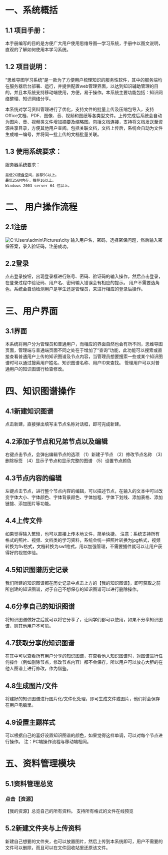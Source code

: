 #  一、系统概括

## 1.1 项目手册：
 
 本手册编写的目的是方便广大用户使用思维导图—学习系统，手册中以图文说明，直观的了解如何使用本学习系统。
 
## 1.2 项目说明：
      
   “思维导图学习系统”是一款为了方便用户梳理知识的服务性软件，其中的服务端均在服务器后台部署、运行，并提供配置web管理界面，以达到知识辅助管理的目的，并且本系统支持移动端使用，方便，易于操作。本系统主要功能包括：知识网络整理、知识网络分享。
   
   本系统对学习资料管理进行了优化，支持文件的批量上传及压缩包导入，支持Office文档、PDF、图像、音、视频和图纸等各类型文件。上传完成后系统会自动为图片、音、视频类文件增加摘要及缩略图。包括文档连接，支持将文档发送至资源共享目录，方便其他用户查阅。包括关联文档，文档上传后，系统会自动为文件生成唯一编号，并将同一批上传的文档批量关联。
## 1.3 使用系统要求：   

 服务器系统要求：

    最低2G硬盘空间，推荐5G以上。
    最低256M内存，推荐1G以上。
    Windows 2003 server 64 位以上。
# 二、 用户操作流程

## 2.1注册
![C:\Users\admin\Pictures\city]()
输入用户名，密码，选择密保问题，然后输入密保答案，录入验证码，注册成功。
   
## 2.2登录

   点击登录按钮，出现登录框进行账号、密码、验证码的输入操作，然后点击登录，在登录过程中验证码、用户名、密码输入错误会有相应的提示。
 用户不需要选角色，系统会自动检测用户是学生还是管理员，来进行相应的登录后操作。
  
# 三、用户界面

## 3.1界面
  本系统将用户分为管理员和普通用户，而相应的界面自然也会有所不同，思维导图页面，管理端与普通端页面不同之处在于增加了“查询”功能，此功能可以搜索或直接查看普通用户上传的知识图谱及节点内容，当管理员想要搜索一些或某个知识图谱时可以通过搜索用户姓名、知识图谱名称、用户ID来查找。
  管理用户可以对普通用户的知识图谱行检查修改。

# 四、知识图谱操作

## 4.1新建知识图谱
点击新建，直接弹出填写主节点名称对话框，即可完成新建。
## 4.2添加子节点和兄弟节点以及编辑
  右键点击节点，会弹出编辑节点的选项
   （1）新建子节点
   （2）修改节点名称
   （3）删除标签
   （4）显示子节点和显示完整的图谱
   （5）设置节点颜色
## 4.3节点内容的编辑
左键点击节点，进行整个节点内容的编辑，可以描述节点，在输入的文本中可以改变字体大小、字体颜色、字体背景颜色、字体加粗、字体下划线、添加表格、添加链接、添加图片等功能。
## 4.4上传文件
如果觉得输入繁琐，也可以直接上传本地文件，简单快捷。
注意：系统支持所有格式的照片、视频、文档类的学习资料，系统会统一把照片转换为jpg格式，视频转换为flv格式，文档转换为swf格式，用以加强管理，不需要插件就可以让用户获得好的视觉体验。
## 4.5知识图谱历史记录
我们所建的知识图谱都在历史记录中点击上方的【我的知识图谱】，即可获取之前所创建的知识图谱，对于自己不想保存的知识图谱可以进行删除操作。
## 4.6分享自己的知识图谱
将知识图谱做好之后就可以将它分享了，让同学们都可以使用，如果不分享知识图谱，则其他用户不可见。
## 4.7获取分享的知识图谱
在其中可以查看所有用户分享的知识图谱，在查看他人知识图谱时，对图谱进行任何操作（例如删除节点，修改节点内容）都不会保存。所以用户可以放心大胆的在他人图谱上进行修改，作为借鉴。
## 4.8生成图片/文件
将建好的知识图谱进行图片化/文件化处理，即可生成文件或图片，他们将会保存在用户电脑里。
## 4.9设置主题样式
可以根据自己的喜好设置知识图谱的颜色，如果觉得这样单调，可以对每个节点进行操作。
注：PC端操作流程与移动端相同。
# 五、资料管理模块
## 5.1资料管理总览
### 点击【资源】
【我的资源】总览自己的所有资料。
支持所有格式的文件在线预览
## 5.2新建文件夹与上传资料
新建自己想要的文件夹，也可以放置图片，然后上传到本系统即可，用户不需要的文件可以删除，而且可以在文件回收站里还原该文件。





